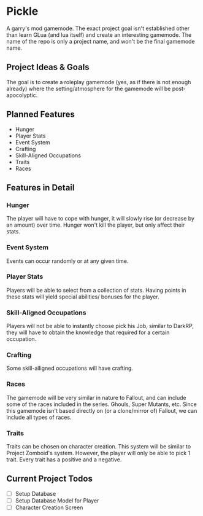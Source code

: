# Pickle
A garry's mod gamemode. The exact project goal isn't established other than learn GLua (and lua itself) and create an interesting gamemode. The name of the repo is only a project name, and won't be the final gamemode name.

## Project Ideas & Goals
The goal is to create a roleplay gamemode (yes, as if there is not enough already) where the setting/atmosphere for the gamemode will be post-apocolyptic.

## Planned Features
- Hunger
- Player Stats
- Event System
- Crafting
- Skill-Aligned Occupations
- Traits
- Races

## Features in Detail
### Hunger
The player will have to cope with hunger, it will slowly rise (or decrease by an amount) over time. Hunger won't kill the player, but only affect their stats. 

### Event System
Events can occur randomly or at any given time.

### Player Stats
Players will be able to select from a collection of stats. Having points in these stats will yield special abilities/ bonuses for the player.

### Skill-Aligned Occupations
Players will not be able to instantly choose pick his Job, similar to DarkRP, they will have to obtain the knowledge that required for a certain occupation.

### Crafting
Some skill-alligned occupations will have crafting.

### Races
The gamemode will be very similar in nature to Fallout, and can include some of the races included in the series. Ghouls, Super Mutants, etc. Since this gamemode isn't based directly on (or a clone/mirror of) Fallout, we can include all types of races.

### Traits
Traits can be chosen on character creation. This system will be similar to Project Zomboid's system. However, the player will only be able to pick 1 trait. Every trait has a positive and a negative.

## Current Project Todos
- [ ] Setup Database
- [ ] Setup Database Model for Player
- [ ] Character Creation Screen